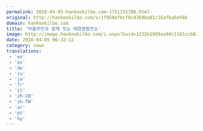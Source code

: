 ```yaml
---
permalink: 2018-04-05-hankookilbo.com-1751155788.html
original: http://hankookilbo.com/v/1f858efbcf6c4368ba81c16afba6e56b
domain: hankookilbo.com
title: '마을주민과 함께 짓는 태양광발전소'
image: http://image.hankookilbo.com/i.aspx?Guid=1232b1989aa94c1181ccb82c8e32073e&Month=201804&size=980
date: 2018-04-05 06:32:12
category: news
translations: 
 - 'en'
 - 'es'
 - 'de'
 - 'ru'
 - 'ja'
 - 'fr'
 - 'it'
 - 'zh-CN'
 - 'zh-TW'
 - 'ar'
 - 'pt'
 - 'hy'
---
```


